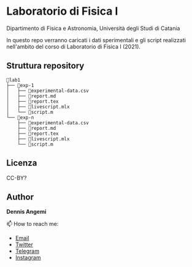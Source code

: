 # Laboratorio di Fisica I
Dipartimento di Fisica e Astronomia, Università degli Studi di Catania

In questo repo verranno caricati i dati sperimentali e gli script realizzati nell'ambito del corso di Laboratorio di Fisica I (2021).

## Struttura repository
```
📂lab1
├── 📂exp-1
│   ├── 📄experimental-data.csv
│   ├── 📄report.md
│   ├── 📄report.tex
│   ├── 📄livescript.mlx
│   └── 📄script.m
└── 📂exp-n
    ├── 📄experimental-data.csv
    ├── 📄report.md
    ├── 📄report.tex
    ├── 📄livescript.mlx
    └── 📄script.m
```

## Licenza
CC-BY?

## Author
**Dennis Angemi**

📫 How to reach me:
  - [Email](mailto:dennisangemi@gmail.com)
  - [Twitter](https://twitter.com/dennisangemi)
  - [Telegram](https://t.me/dennisangemi)
  - [Instagram](http://instagram.com/dennisangemi)
